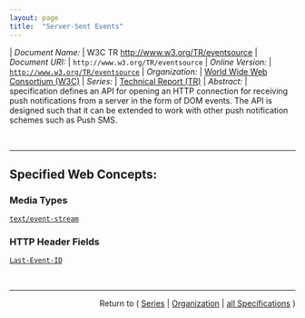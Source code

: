 ```yaml
---
layout: page
title:  "Server-Sent Events"
---
```


| *Document Name:* | W3C TR http://www.w3.org/TR/eventsource
| *Document URI:* | `http://www.w3.org/TR/eventsource`
| *Online Version:* | [`http://www.w3.org/TR/eventsource`](http://www.w3.org/TR/eventsource)
| *Organization:* | [World Wide Web Consortium (W3C)](..  "List of specification series by this organization")
| *Series:* | [Technical Report (TR)](.  "List of specifications in this series")
| *Abstract:* |  specification defines an API for opening an HTTP connection for receiving push notifications from a server in the form of DOM events. The API is designed such that it can be extended to work with other push notification schemes such as Push SMS.

<br/>
<hr/>

## Specified Web Concepts:

### Media Types

[`text/event-stream`](/concepts/media-type/text/event-stream "Defines a media type for representing an event stream for Server-Sent Events.")

### HTTP Header Fields

[`Last-Event-ID`](/concepts/http-header/Last-Event-ID "The Last-Event-ID HTTP header specifies the value of the event source's last event ID string, encoded as UTF-8.")



<br/>
<hr/>

<p style="text-align: right">Return to ( <a href="./">Series</a> | <a href="../">Organization</a> | <a href="../../">all Specifications</a> )</p>